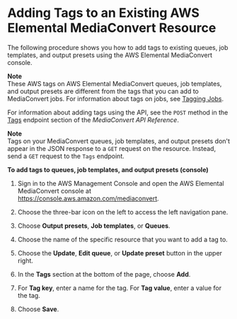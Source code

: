 # Adding Tags to an Existing AWS Elemental MediaConvert Resource<a name="add-tags-to-existing"></a>

The following procedure shows you how to add tags to existing queues, job templates, and output presets using the AWS Elemental MediaConvert console\. 

**Note**  
These AWS tags on AWS Elemental MediaConvert queues, job templates, and output presets are different from the tags that you can add to MediaConvert jobs\. For information about tags on jobs, see [Tagging Jobs](tagging-jobs.md)\.

For information about adding tags using the API, see the `POST` method in the [Tags](https://docs.aws.amazon.com/mediaconvert/latest/apireference/tags.html) endpoint section of the *MediaConvert API Reference*\.

**Note**  
Tags on your MediaConvert queues, job templates, and output presets don't appear in the JSON response to a `GET` request on the resource\. Instead, send a `GET` request to the `Tags` endpoint\.

**To add tags to queues, job templates, and output presets \(console\)**

1. Sign in to the AWS Management Console and open the AWS Elemental MediaConvert console at [https://console\.aws\.amazon\.com/mediaconvert](https://console.aws.amazon.com/mediaconvert)\.

1. Choose the three\-bar icon on the left to access the left navigation pane\.

1. Choose **Output presets**, **Job templates**, or **Queues**\.

1. Choose the name of the specific resource that you want to add a tag to\.

1. Choose the **Update**, **Edit queue**, or **Update preset** button in the upper right\. 

1. In the **Tags** section at the bottom of the page, choose **Add**\.

1. For **Tag key**, enter a name for the tag\. For **Tag value**, enter a value for the tag\.

1. Choose **Save**\.